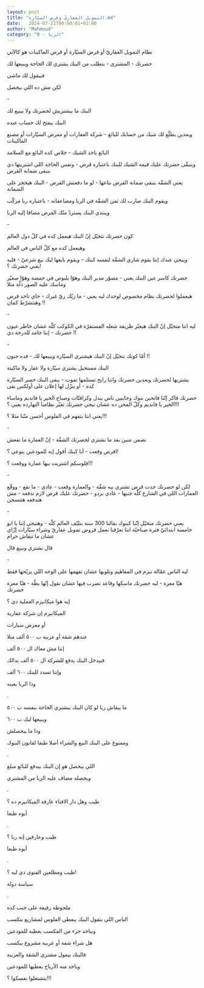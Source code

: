 ```yaml
---
layout: post
title: "التمويل العقاريّ وقرض السيّارة.md"
date:   2024-07-21T00:00:01+03:00
author: "Mahmoud"
category: "8 - الربا"
---
```

نظام التمويل العقاريّ أو قرض السيّارة أو قرض الماكينات هو
كالآتي

حضرتك - المشتري - بتطلب من البنك يشتري لك الحاجة ويبيعها
لك

فبيقول لك ماشي

لكن مش ده اللي بيحصل

\-

البنك ما بيشتريش لحضرتك ولا بيبيع لك

البنك بيفتح لك حساب عنده

وبعدين يطلّع لك شيك من حسابك للبائع - شركة العقارات أو
معرض السيّارات أو مصنع الماكينات

البائع ياخد الشيك - خلاص كده البائع مع السلامة

ويتبقّى حضرتك عليك قيمة الشيك للبنك باعتباره قرض - ونفس
الحاجة اللي اشتريتها دي بتبقى ضمانة القرض

يعني الشقّة بتبقى ضمانة القرض بتاعها - لو ما دفعتش
القرض - البنك هيحجز على الضمانة

ويقوم البنك ضارب لك ثمن الشقّة في الربا ومضاعفاته -
باعتباره ربا مركّب

ويبتدي البنك يستردّ منّك القرض مضافا إليه الربا

\-

كون حضرتك تتخيّل إنّ البنك هيعمل كده في كلّ دول
العالم

وهيعمل كده مع كلّ الناس في العالم

وييجي عندك إنتا يقوم شاري الشقّة لنفسه كبنك - ويقوم
بايعها ليك بيع شرعيّ - فليه يعني حضرتك ؟!

حضرتك كاسر عين البنك يعني - مصوّر مدير البنك وهوّا بلبوص
في جمصة وهوّا صغيّر وماسك عليه الصور ذلّة مثلا

هيعملوا لحضرتك نظام مخصوص لوحدك ليه يعني - ما زيّك زيّ
غيرك - جاي تاخد قرض وهتتشرّط كمان !!

\-

ليه انتا متخيّل إنّ البنك هيغيّر طريقة شغله المستقرّة في
الكوكب كلّه عشان خاطر عيون حضرتك - إنتا جامد للدرجة دي !!

\-

أمّا كونك تتخيّل إنّ البنك هيشتري السيّارة ويبيعها لك - فده
جنون !!

البنك مستحيل يشتري سيّارة ولا عقار ولا ماكينة

يشتريها لحضرتك وبعدين حضرتك وانتا رايح تستلمها تموت -
يبقى البنك خسر السيّارة كده - أو ينزّل لها إعلان على أولكس بقى

حضرتك فاكر إنّنا فاتحين بنوك وجايبين ناس ببدل وكرافتّات
وصباح الخير يا فانديم وماساء الخير يا فانديم وكلّ المحن ده عشان تيجي
حضرتك تغيّر نظامنا النهارده يعني ؟!!!

يعني انتا بتفهم في الفلوس أحسن منّنا مثلا ؟!!!

\-

نضمن منين بعد ما نشتري لحضرتك الشقّة - إنّ العمارة ما
تقعش

افرض وقعت - أنا كبنك أقول إيه للمودعين بتوعي ؟!

فلوسكم اشتريت بيها عمارة ووقعت ؟!!!

\-

لكن لو حضرتك خدت قرض تشتري بيه شقّة - والعمارة وقعت -
عادي - ما تقع - ووقّع العمارات اللي في الشارع كلّه جنبها - عادي بردو -
حضرتك عليك قرض لازم تدفعه - مش هتدفعه هتتسجن

\-

يعني حضرتك متخيّل إنّنا كبنوك بقالنا 300 سنة بنليّف العالم
كلّه - وهتيجي إنتا يا ابو خامسة ابتدائيّ فترة صباحيّة انتا تعرّفنا نعمل قروض
تمويل عقاريّ وشراء سيّارات إزّاي عشان ما تبقاش حرام

قال نشتري ونبيع قال

\-

ليه الناس عمّالة تبرم في المفاهيم وتلويها عشان تفهمها على
الوجه اللي يريّحها فقط

هيّا معزة - ليه حضرتك ماسكها وقاعد تضرب فيها عشان تقول
إنّها بطّة - هيّا معزة حضرتك

إيه هوا ميكانيزم العملية دي ؟

الميكانيزم إن شركة عقارية

أو معرض سيارات

عندهم شقة أو عربية ب ٥٠٠ ألف مثلا

إنتا مش معاك ال ٥٠٠ ألف

فبيدخل البنك يدفع للشركة ال ٥٠٠ ألف بدالك

وإنتا تسدد للبنك ٦٠٠ ألف

ودا الربا بعينه

.

ما يبقاش ربا لو كان البنك بيشتري الحاجة بنفسه ب
٥٠٠

ويبيعها ليك ب ٦٠٠

ودا ما بيحصلش

وممنوع على البنك البيع والشراء أصلا طبقا لقانون
البنوك

.

اللي بيحصل هو إن البنك بيدفع للبائع مبلغ

ويحصله مضاف عليه الربا من المشتري

.

طيب وهل دار الافتاء عارفة الميكانيزم ده ؟

أيوه طبعا

.

طيب وعارفين إنه ربا ؟

أيوه طبعا

.

طيب ومطلعين الفتوى دي ليه ؟!

سياسة دولة

.

ملحوظة رفيعة على جنب كده

الناس اللي بتقول البنك بيعطي الفلوس لمشاريع بتكسب

وبياخد جزء من المكسب يعطيه للمودعين

هل شراء شقة أو عربية مشروع بيكسب

فالبنك بيمول مشتري الشقة والعربية

وياخد منه الأرباح يعطيها للمودعين

بتشتغلوا نفسكوا ؟!!!
